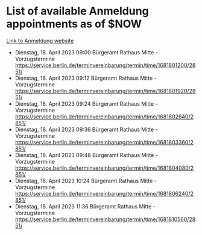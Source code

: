 # List of available Anmeldung appointments as of $NOW
[Link to Anmeldung website](https://service.berlin.de/terminvereinbarung/termin/tag.php?termin=1&anliegen[]=120686&dienstleisterlist=122210,122217,327316,122219,327312,122227,327314,122231,327346,122243,327348,122254,122252,329742,122260,329745,122262,329748,122271,327278,122273,327274,122277,327276,330436,122280,327294,122282,327290,122284,327292,122291,327270,122285,327266,122286,327264,122296,327268,150230,329760,122297,327286,122294,327284,122312,329763,122314,329775,122304,327330,122311,327334,122309,327332,317869,122281,327352,122279,329772,122283,122276,327324,122274,327326,122267,329766,122246,327318,122251,327320,122257,327322,122208,327298,122226,327300&herkunft=http%3A%2F%2Fservice.berlin.de%2Fdienstleistung%2F120686%2F)
- Dienstag, 18. April 2023 09:00 Bürgeramt Rathaus Mitte - Vorzugstermine https://service.berlin.de/terminvereinbarung/termin/time/1681801200/2851/
- Dienstag, 18. April 2023 09:12 Bürgeramt Rathaus Mitte - Vorzugstermine https://service.berlin.de/terminvereinbarung/termin/time/1681801920/2851/
- Dienstag, 18. April 2023 09:24 Bürgeramt Rathaus Mitte - Vorzugstermine https://service.berlin.de/terminvereinbarung/termin/time/1681802640/2851/
- Dienstag, 18. April 2023 09:36 Bürgeramt Rathaus Mitte - Vorzugstermine https://service.berlin.de/terminvereinbarung/termin/time/1681803360/2851/
- Dienstag, 18. April 2023 09:48 Bürgeramt Rathaus Mitte - Vorzugstermine https://service.berlin.de/terminvereinbarung/termin/time/1681804080/2851/
- Dienstag, 18. April 2023 10:24 Bürgeramt Rathaus Mitte - Vorzugstermine https://service.berlin.de/terminvereinbarung/termin/time/1681806240/2851/
- Dienstag, 18. April 2023 11:36 Bürgeramt Rathaus Mitte - Vorzugstermine https://service.berlin.de/terminvereinbarung/termin/time/1681810560/2851/
